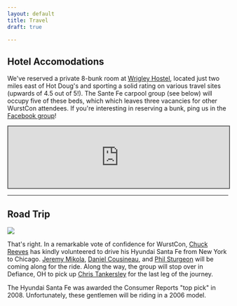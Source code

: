 ```yaml
---
layout: default
title: Travel
draft: true

---
```

## Hotel Accomodations

We've reserved a private 8-bunk room at [Wrigley Hostel][hostel], located just
two miles east of Hot Doug's and sporting a solid rating on various travel sites
(upwards of 4.5 out of 5!). The Sante Fe carpool group (see below) will occupy
five of these beds, which which leaves three vacancies for other WurstCon
attendees. If you're interesting in reserving a bunk, ping us in the
[Facebook group][facebook]!

<iframe style="width: 100%; height: 10em; border: 2px solid #666" frameborder="0" src="https://www.google.com/maps/embed/v1/place?key=AIzaSyA5w1FeS3IO8AEPLkfGajAnnzh0gZU5jnU&q=3514+N+Sheffield+Ave%2C+Chicago%2C+IL+60657"></iframe>

----

## Road Trip

<img src="/images/roadtrip.jpg" class="img-responsive img-rounded">

That's right. In a remarkable vote of confidence for WurstCon, [Chuck Reeves]
has kindly volunteered to drive his Hyundai Santa Fe from New York to Chicago.
[Jeremy Mikola], [Daniel Cousineau], and [Phil Sturgeon] will be coming along
for the ride. Along the way, the group will stop over in Defiance, OH to pick up
[Chris Tankersley] for the last leg of the journey.

The Hyundai Santa Fe was awarded the Consumer Reports "top pick" in 2008.
Unfortunately, these gentlemen will be riding in a 2006 model.

  [Airbnb]: https://www.airbnb.com/s/Chicago--IL
  [Chris Tankersley]: http://twitter.com/dragonmantank
  [Chuck Reeves]: https://twitter.com/manchuck
  [Daniel Cousineau]: https://twitter.com/dcousineau
  [facebook]: https://www.facebook.com/events/280807642103459
  [hostel]: http://www.wrigleyhostel.com/
  [Jeremy Mikola]: https://twitter.com/jmikola
  [Phil Sturgeon]: https://twitter.com/philsturgeon
